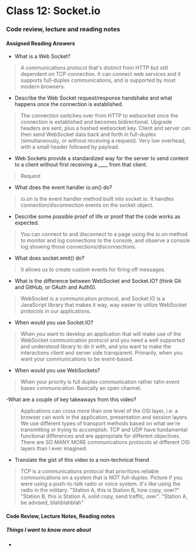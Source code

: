 # Class 12: Socket.io

### Code review, lecture and reading notes


#### Assigned Reading Answers

- What is a Web Socket?

> A communications protocol that's distinct from HTTP but still dependent on TCP connection.  It can connect web services and it supports full-duplex communications, and is supported by most modern browsers.

- Describe the Web Socket request/response handshake and what happens once the connection is established.

> The connection switches over from HTTP to websocket once the connection is established and becomes bidirectional.  Upgrade headers are sent, plus a hashed websocket key.  Client and server can then send WebSocket data back and forth in full-duplex (simultaneously, or without receiving a request).  Very low overhead, with a small header followed by payload.  

- Web Sockets provide a standardized way for the server to send content to a client without first receiving a ____ from that client.

> Request

- What does the event handler io.on() do?

> io.on is the event handler method built into socket.io.  It handles connection/disconnection events on the socket object.

- Describe some possible proof of life or proof that the code works as expected.

> You can connect to and disconnect to a page using the io.on method to monitor and log connections to the console, and observe a console log showing those connections/disconnections.  

- What does socket.emit() do?

> It allows us to create custom events for firing off messages.

- What is the difference between WebSocket and Socket.IO? (think Git and GitHub, or OAuth and Auth0).

> WebSocket is a communication protocol, and Socket.IO is a JavaScript library that makes it way, way easier to utilize WebSocket protocols in our applications. 

- When would you use Socket.IO?

> When you want to develop an application that will make use of the WebSocket communication protocol and you need a well supported and understood library to do it with, and you want to make the interactions client and server side transparent.  Primarily, when you want your communications to be event-based.

- When would you use WebSockets?

> When your priority is full duplex communication rather tahn event basex communication.  Basically an open channel.

-What are a couple of key takeaways from this video?

> Applications can cross more than one level of the OSI layer, i.e. a browser can work in the application, presentation and session layers.  We use different types of transport methods based on what we're transmitting or trying to accomplish.  TCP and UDP have fundamental functional differences and are appropriate for different objectives.  There are SO MANY MORE communications protocols at different OSI layers than I ever imagined.

- Translate the gist of this video to a non-technical friend

> TCP is a communications protocol that prioritizes reliable communications on a system that is NOT full-duplex.  Picture if you were using a push-to-talk radio or voice system.  It's like using the radio in the military: "Station A, this is Station B, how copy, over?"  "Station B, this is Station A, solid copy, send traffic, over". "Station A, be advised, blahblahblah"


#### Code Review, Lecture Notes, Reading notes



##### Things I want to know more about

- 